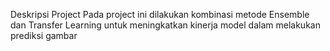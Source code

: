 Deskripsi Project
Pada project ini dilakukan kombinasi metode Ensemble dan Transfer Learning untuk meningkatkan kinerja model dalam melakukan prediksi gambar
